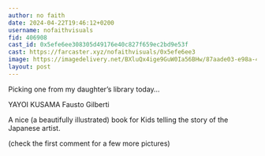 ```yaml
---
author: no faith
date: 2024-04-22T19:46:12+0200
username: nofaithvisuals
fid: 406908
cast_id: 0x5efe6ee308305d49176e40c827f659ec2bd9e53f
cast: https://farcaster.xyz/nofaithvisuals/0x5efe6ee3
image: https://imagedelivery.net/BXluQx4ige9GuW0Ia56BHw/87aade03-e98a-4bd5-50ec-d0d2f2754200/original
layout: post
---
```


Picking one from my daughter’s library today…

YAYOI KUSAMA
Fausto Gilberti

A nice (a beautifully illustrated) book for Kids telling the story of the Japanese artist.

(check the first comment for a few more pictures)

<img src='https://imagedelivery.net/BXluQx4ige9GuW0Ia56BHw/87aade03-e98a-4bd5-50ec-d0d2f2754200/original' alt='' referrerpolicy='no-referrer'/>
